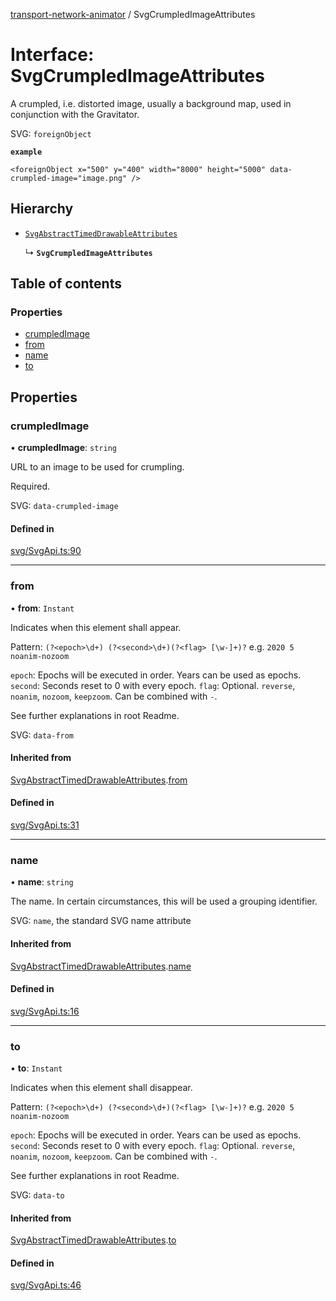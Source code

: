[transport-network-animator](../README.md) / SvgCrumpledImageAttributes

# Interface: SvgCrumpledImageAttributes

A crumpled, i.e. distorted image, usually a background map, used in conjunction with the Gravitator.

SVG: `foreignObject`

**`example`**
```
<foreignObject x="500" y="400" width="8000" height="5000" data-crumpled-image="image.png" />
```

## Hierarchy

- [`SvgAbstractTimedDrawableAttributes`](SvgAbstractTimedDrawableAttributes.md)

  ↳ **`SvgCrumpledImageAttributes`**

## Table of contents

### Properties

- [crumpledImage](SvgCrumpledImageAttributes.md#crumpledimage)
- [from](SvgCrumpledImageAttributes.md#from)
- [name](SvgCrumpledImageAttributes.md#name)
- [to](SvgCrumpledImageAttributes.md#to)

## Properties

### crumpledImage

• **crumpledImage**: `string`

URL to an image to be used for crumpling.

Required.

SVG: `data-crumpled-image`

#### Defined in

[svg/SvgApi.ts:90](https://github.com/traines-source/transport-network-animator/blob/master/src/svg/SvgApi.ts#L90)

___

### from

• **from**: `Instant`

Indicates when this element shall appear.

Pattern: `(?<epoch>\d+) (?<second>\d+)(?<flag> [\w-]+)?` e.g. `2020 5 noanim-nozoom`

`epoch`: Epochs will be executed in order. Years can be used as epochs.
`second`: Seconds reset to 0 with every epoch.
`flag`: Optional. `reverse`, `noanim`, `nozoom`, `keepzoom`. Can be combined with `-`.

See further explanations in root Readme.

SVG: `data-from`

#### Inherited from

[SvgAbstractTimedDrawableAttributes](SvgAbstractTimedDrawableAttributes.md).[from](SvgAbstractTimedDrawableAttributes.md#from)

#### Defined in

[svg/SvgApi.ts:31](https://github.com/traines-source/transport-network-animator/blob/master/src/svg/SvgApi.ts#L31)

___

### name

• **name**: `string`

The name. In certain circumstances, this will be used a grouping identifier.

SVG: `name`, the standard SVG name attribute

#### Inherited from

[SvgAbstractTimedDrawableAttributes](SvgAbstractTimedDrawableAttributes.md).[name](SvgAbstractTimedDrawableAttributes.md#name)

#### Defined in

[svg/SvgApi.ts:16](https://github.com/traines-source/transport-network-animator/blob/master/src/svg/SvgApi.ts#L16)

___

### to

• **to**: `Instant`

Indicates when this element shall disappear.

Pattern: `(?<epoch>\d+) (?<second>\d+)(?<flag> [\w-]+)?` e.g. `2020 5 noanim-nozoom`

`epoch`: Epochs will be executed in order. Years can be used as epochs.
`second`: Seconds reset to 0 with every epoch.
`flag`: Optional. `reverse`, `noanim`, `nozoom`, `keepzoom`. Can be combined with `-`.

See further explanations in root Readme.

SVG: `data-to`

#### Inherited from

[SvgAbstractTimedDrawableAttributes](SvgAbstractTimedDrawableAttributes.md).[to](SvgAbstractTimedDrawableAttributes.md#to)

#### Defined in

[svg/SvgApi.ts:46](https://github.com/traines-source/transport-network-animator/blob/master/src/svg/SvgApi.ts#L46)
